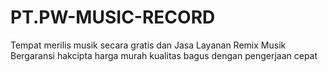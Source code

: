 # PT.PW-MUSIC-RECORD
Tempat merilis musik secara gratis dan Jasa Layanan Remix Musik Bergaransi hakcipta harga murah kualitas bagus dengan pengerjaan cepat
